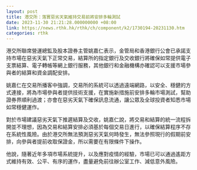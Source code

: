 ```yaml
---
layout: post
title: 港交所：落實惡劣天氣維持交易前將安排多輪測試
date: 2023-11-30 21:21:28.000000000 +08:00
link: https://news.rthk.hk/rthk/ch/component/k2/1730194-20231130.htm
categories: rthk
---
```


港交所聯席營運總監及股本證券主管姚嘉仁表示，金管局和香港銀行公會已承諾支持市場在惡劣天氣下正常交易，結算所的指定銀行及交收銀行將確保如常提供電子支票結算、電子轉帳等網上銀行服務，其他銀行和金融機構亦確認可以支援市場參與者的結算和資金調配安排。

姚嘉仁在交易所播客中強調，交易所的系統可以透過遠端網路，以安全、穩健的方式連接，將為市場參與者提供技術支援，在實施新措施前安排多輪市場測試，幫助證券界順利過渡；亦會在惡劣天氣下確保訊息流通，讓公眾及全球投資者知悉市場如常穩健運作。

對於市場建議惡劣天氣下推遲結算及交收，姚嘉仁說，將交易和結算的統一流程拆開並不理想，因為交易和結算安排必須基於每個交易日進行，以確保結算程序不存在系統性風險。由於港交所無法預測惡劣天氣何時發生，無法參照現行的假期前安排，向參與者提前收取保證金，所以需要在有限條件下操作。

他說，隨著近年多項市場系統提升，以及應對疫情的經驗，市場已可以通過遙距方式維持有效、公平、有序的運作，盡量避免前往辦公室工作、減低意外風險。
